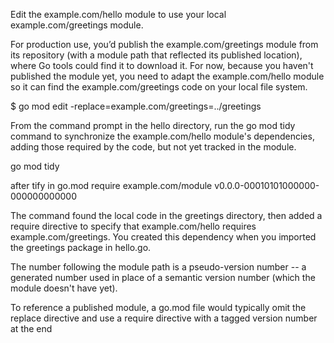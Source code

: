 Edit the example.com/hello module to use your local example.com/greetings module.

For production use, you’d publish the example.com/greetings module from its repository (with a module path that reflected its published location), where Go tools could find it to download it. For now, because you haven't published the module yet, you need to adapt the example.com/hello module so it can find the example.com/greetings code on your local file system. 

$ go mod edit -replace=example.com/greetings=../greetings

From the command prompt in the hello directory, run the go mod tidy command to synchronize the example.com/hello module's dependencies, adding those required by the code, but not yet tracked in the module. 

go mod tidy

after tify in go.mod
require example.com/module v0.0.0-00010101000000-000000000000

 The command found the local code in the greetings directory, then added a require directive to specify that example.com/hello requires example.com/greetings. You created this dependency when you imported the greetings package in hello.go.

The number following the module path is a pseudo-version number -- a generated number used in place of a semantic version number (which the module doesn't have yet).

To reference a published module, a go.mod file would typically omit the replace directive and use a require directive with a tagged version number at the end